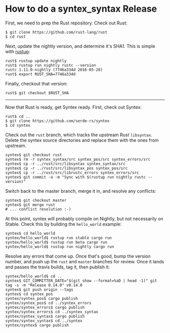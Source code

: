 How to do a syntex\_syntax Release
==================================

First, we need to prep the Rust repository. Check out Rust:

```
$ git clone https://github.com/rust-lang/rust
$ cd rust
```

Next, update the nightly version, and determine it's SHA1. This is simple
with [rustup](http://rustup.rs/):

```
rust$ rustup update nightly
rust$ rustup run nightly rustc --version
rustc 1.11.0-nightly (7746a334d 2016-05-28)
rust$ export RUST_SHA=7746a334d
```

Finally, checkout that version:

```
rust$ git checkout $RUST_SHA
```

---

Now that Rust is ready, get Syntex ready. First, check out Syntex:

```
rust$ cd ..
$ git clone https://github.com/serde-rs/syntex
$ cd syntex
```

Check out the `rust` branch, which tracks the upstream Rust `libsyntax`. Delete
the syntex source directories and replace them with the ones from upstream.

```
syntex$ git checkout rust
syntex$ rm -r syntex_syntax/src syntex_pos/src syntex_errors/src
syntex$ cp -r ../rust/src/libsyntax syntex_syntax/src
syntex$ cp -r ../rust/src/libsyntax_pos syntex_pos/src
syntex$ cp -r ../rust/src/librustc_errors syntex_errors/src
syntex$ git commit -a -m "Sync with $(rustup run nightly rustc --version)"
```

Switch back to the master branch, merge it in, and resolve any conflicts:

```
syntex$ git checkout master
syntex$ git merge rust
# ... conflict resolution :-)
```

At this point, syntex will probably compile on Nightly, but not necessarily on
Stable. Check this by building the `hello_world` example:

```
syntex$ cd hello_world
syntex/hello_world$ rustup run stable cargo run
syntex/hello_world$ rustup run beta cargo run
syntex/hello_world$ rustup run nightly cargo run
```

Resolve any errors that come up. Once that's good, bump the version number, and
push up the `rust` and `master` branches for review. Once it lands and passes
the travis builds, tag it, then publish it:

```
syntex/hello_world$ cd ..
syntex$ GIT_COMMITTER_DATE="$(git show --format=%aD | head -1)" git tag -s -m "Release 0.14.0" v0.14.0
syntex$ git push origin --tags
syntex$ cd syntex_pos
syntex/syntex_pos$ cargo publish
syntex/syntex_pos$ cd ../syntex_errors
syntex/syntex_errors$ cargo publish
syntex/syntex_errors$ cd ../syntex_syntax
syntex/syntex_syntax$ cargo publish
syntex/syntex_syntax$ cd ../syntex
syntex/syntex$ cargo publish
```
